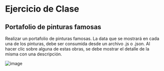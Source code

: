 # Ejercicio de Clase

## Portafolio de pinturas famosas

Realizar un portafolio de pinturas famosas. La data que se mostrará en cada una de los pinturas, debe ser consumida desde un archivo .js o .json. Al hacer clic sobre alguna de estas obras, se debe mostrar el detalle de la misma con una descripción.
         
![image](https://res.cloudinary.com/duzf4vfki/image/upload/v1632585071/CampoEntrenamientoFrontend/galeria_yduyey.jpg)
